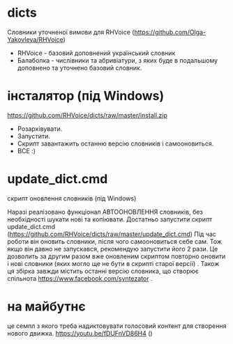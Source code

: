 # dicts
Словники уточненої вимови для RHVoice (https://github.com/Olga-Yakovleva/RHVoice)
* RHVoice - базовий доповнений український словник
* Балаболка - числівники та абривіатури, з яких буде в подальшому доповнено та уточнено базовий словник.


# інсталятор (під Windows)
https://github.com/RHVoice/dicts/raw/master/install.zip
* Розархівувати. 
* Запустити. 
* Скрипт завантажить останню версію словників і самооновиться. 
* ВСЕ :)


# update_dict.cmd
скрипт оновлення словників (під Windows)

Наразі реалізовано функціонал АВТООНОВЛЕННЯ словників, без необхідності шукати нові та копіювати.
Достатньо запустити скрипт update_dict.cmd (https://github.com/RHVoice/dicts/raw/master/update_dict.cmd)
Під час роботи він оновить словники, після чого самооновиться себе сам. Тож якщо він давно не запускався, рекомендую запустити його 2 рази. Це дозволить за другим разом вже оновленим скриптом повторно оновити і нові словники (яких могло ще не бути в скрипті старої версії) .
Також ця збірка завжди містить останні версію словника, що створює спільнота https://www.facebook.com/syntezator .

# на майбутнє
це семпл з якого треба надиктовувати голосовий контент для створення нового движка.
https://youtu.be/fDUFnVD86H4 ()

